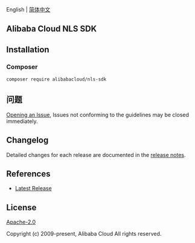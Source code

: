 English | [简体中文](README-zh-CN.md)

## Alibaba Cloud NLS SDK

## Installation

### Composer

```bash
composer require alibabacloud/nls-sdk
```

## 问题

[Opening an Issue](https://github.com/aliyun/alibabacloud-nls-php-sdk/issues/new), Issues not conforming to the guidelines may be closed immediately.

## Changelog

Detailed changes for each release are documented in the [release notes](./ChangeLog.txt).

## References

* [Latest Release](https://github.com/aliyun/alibabacloud-nls-php-sdk)

## License

[Apache-2.0](http://www.apache.org/licenses/LICENSE-2.0)

Copyright (c) 2009-present, Alibaba Cloud All rights reserved.
